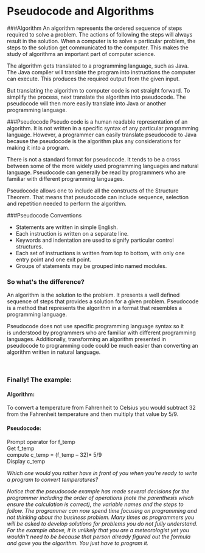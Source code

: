 # Pseudocode and Algorithms

###Algorithm
 An algorithm represents the ordered sequence of steps required to solve a problem. The actions of following the steps will always result in the solution. When a computer is to solve a particular problem, the steps to the solution get communicated to the computer. This makes the study of algorithms an important part of computer science.  
 
 The algorithm gets translated to a programming language, such as Java. The Java compiler will translate the program into instructions the computer can execute. This produces the required output from the given input.
 
 But translating the algorithm to computer code is not straight forward.  To simplify the process, next translate the algorithm into pseudocode. The pseudocode will then more easily translate into Java or another programming language.

###Pseudocode
Pseudo code is a human readable representation of an algorithm. It is not written in a specific syntax of any particular programming language. However, a programmer can easily translate pseudocode to Java because the pseudocode is the algorithm plus any considerations for making it into a program.

There is not a standard format for pseudocode. It tends to be a cross between some of the more widely used programming languages and natural language. Pseudocode can generally be read by programmers who are familiar with different programming languages.

Pseudocode allows one to include all the constructs of the Structure Theorem. That means that pseudocode can include sequence, selection and repetition needed to perform the algorithm.

###Pseudocode Conventions</span>
* Statements are written in simple English.
* Each instruction is written on a separate line.
* Keywords and indentation are used to signify particular control structures.
* Each set of instructions is written from top to bottom, with only one entry point and one exit point.
* Groups of statements may be grouped into named modules.


<h3>So what's the difference?</h3>
<p>An algorithm is the solution to the problem. It presents a well defined sequence of steps that provides a solution for a given problem. Pseudocode is a method that represents the algorithm in a format that resembles a programming language.</p>
<p>Pseudocode does not use specific programming language syntax so it is&nbsp;understood by programmers who are familiar with different programming languages. Additionally, transforming an algorithm presented in pseudocode to programming code could be much easier than converting an algorithm written in natural language.</p>
<p>&nbsp;</p>
<h3>Finally!&nbsp;The example:</h3>
<h4>Algorithm:</h4>
<p>To convert a temperature from Fahrenheit to Celsius you would subtract 32 from the Fahrenheit temperature and then multiply that value by 5/9.</p>
<h4>Pseudocode:&nbsp;</h4>
<p>Prompt operator for f_temp<br />Get f_temp<br />compute c_temp = (f_temp &ndash; 32)* 5/9<br />Display c_temp</p>
<p><em>Which one would you rather have in front of you when you're ready to write a program to convert temperatures?</em></p>
<p><em>Notice that the pseudocode example has made several decisions for the programmer including the order of operations (note the parenthesis which ensure the calculation is correct), the variable names and the steps to follow. The programmer can now spend time focusing on programming and not thinking about the business problem. Many times as programmers you will be asked&nbsp;to develop solutions for problems you do not fully understand. For the example above, it is unlikely that you are a&nbsp;meteorologist&nbsp;yet you wouldn't need to be because that person&nbsp;already figured&nbsp;out the formula and gave you the algorithm. You just have to program it.</em></p>
<p>&nbsp;</p>
<p>&nbsp;</p>